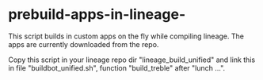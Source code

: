 # prebuild-apps-in-lineage-
This script builds in custom apps on the fly while compiling lineage. The apps are currently downloaded from the repo.

Copy this script in your lineage repo dir "lineage_build_unified" and link this in file "buildbot_unified.sh", function "build_treble" after "lunch ...".
